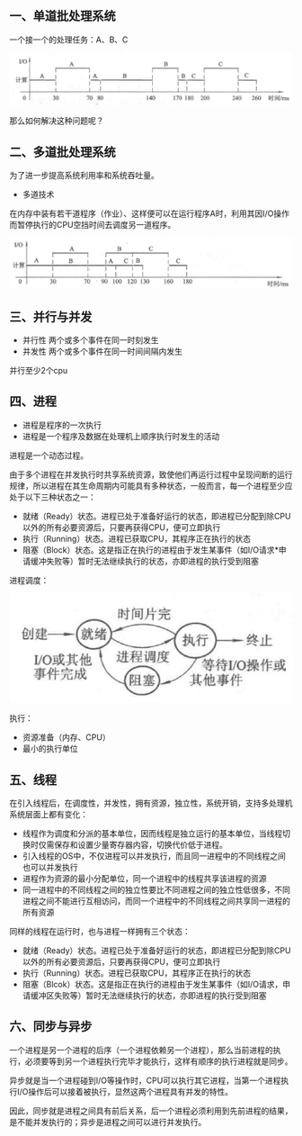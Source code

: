 ## 一、单道批处理系统

一个接一个的处理任务：A、B、C

![](../images/QQ截图20230331093014.png)

那么如何解决这种问题呢？

## 二、多道批处理系统

为了进一步提高系统利用率和系统吞吐量。

- 多道技术

在内存中装有若干道程序（作业）、这样便可以在运行程序A时，利用其因I/O操作而暂停执行的CPU空挡时间去调度另一道程序。

![](../images/QQ截图20230331093209.png)

## 三、并行与并发

- 并行性 两个或多个事件在同一时刻发生
- 并发性 两个或多个事件在同一时间间隔内发生

并行至少2个cpu

## 四、进程

- 进程是程序的一次执行
- 进程是一个程序及数据在处理机上顺序执行时发生的活动

进程是一个动态过程。

由于多个进程在并发执行时共享系统资源，致使他们再运行过程中呈现间断的运行规律，所以进程在其生命周期内可能具有多种状态，一般而言，每一个进程至少应处于以下三种状态之一：

- 就绪（Ready）状态。进程已处于准备好运行的状态，即进程已分配到除CPU以外的所有必要资源后，只要再获得CPU，便可立即执行
- 执行（Running）状态。进程已获取CPU，其程序正在执行的状态
- 阻塞（Block）状态。这是指正在执行的进程由于发生某事件（如I/O请求*申请缓冲失败等）暂时无法继续执行的状态，亦即进程的执行受到阻塞

进程调度：

![](../images/QQ截图20230331093903.png)

执行：

- 资源准备（内存、CPU）
- 最小的执行单位

## 五、线程

在引入线程后，在调度性，并发性，拥有资源，独立性，系统开销，支持多处理机系统层面上都有变化：

- 线程作为调度和分派的基本单位，因而线程是独立运行的基本单位，当线程切换时仅需保存和设置少量寄存器内容，切换代价低于进程。
- 引入线程的OS中，不仅进程可以并发执行，而且同一进程中的不同线程之间也可以并发执行
- 进程作为资源的最小分配单位，同一个进程中的线程共享该进程的资源
- 同一进程中的不同线程之间的独立性要比不同进程之间的独立性低很多，不同进程之间不能进行互相访问，而同一个进程中的不同线程之间共享同一进程的所有资源

同样的线程在运行时，也与进程一样拥有三个状态：

- 就绪（Ready）状态。进程已处于准备好运行的状态，即进程已分配到除CPU以外的所有必要资源后，只要再获得CPU，便可立即执行
- 执行（Running）状态。进程已获取CPU，其程序正在执行的状态
- 阻塞（Blcok）状态。这是指正在执行的进程由于发生某事件（如I/O请求，申请缓冲区失败等）暂时无法继续执行的状态，亦即进程的执行受到阻塞

## 六、同步与异步

一个进程是另一个进程的后序（一个进程依赖另一个进程），那么当前进程的执行，必须要等到另一个进程执行完毕才能执行，这样有顺序的执行进程就是同步。

异步就是当一个进程碰到I/O等操作时，CPU可以执行其它进程，当第一个进程执行I/O操作后可以接着被执行，显然这两个进程具有并发的特性。

因此，同步就是进程之间具有前后关系，后一个进程必须利用到先前进程的结果，是不能并发执行的；异步是进程之间可以进行并发执行。

